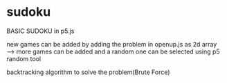 # sudoku

BASIC SUDOKU in p5.js

new games can be added by adding the problem in openup.js as 2d array  
  --> more games can be added and a random one can be selected using p5 random tool
  
  backtracking algorithm to solve the problem(Brute Force)

